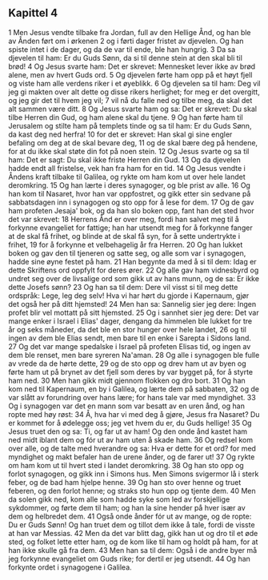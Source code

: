 ## Kapittel 4

1 Men Jesus vendte tilbake fra Jordan, full av den Hellige Ånd, og han ble av Ånden ført om i ørkenen
2 og i førti dager fristet av djevelen. Og han spiste intet i de dager, og da de var til ende, ble han hungrig.
3 Da sa djevelen til ham: Er du Guds Sønn, da si til denne stein at den skal bli til brød!
4 Og Jesus svarte ham: Det er skrevet: Mennesket lever ikke av brød alene, men av hvert Guds ord.
5 Og djevelen førte ham opp på et høyt fjell og viste ham alle verdens riker i et øyeblikk.
6 Og djevelen sa til ham: Deg vil jeg gi makten over alt dette og disse rikers herlighet; for meg er det overgitt, og jeg gir det til hvem jeg vil;
7 vil nå du falle ned og tilbe meg, da skal det alt sammen være ditt.
8 Og Jesus svarte ham og sa: Det er skrevet: Du skal tilbe Herren din Gud, og ham alene skal du tjene.
9 Og han førte ham til Jerusalem og stilte ham på templets tinde og sa til ham: Er du Guds Sønn, da kast deg ned herfra!
10 for det er skrevet: Han skal gi sine engler befaling om deg at de skal bevare deg,
11 og de skal bære deg på hendene, for at du ikke skal støte din fot på noen stein.
12 Og Jesus svarte og sa til ham: Det er sagt: Du skal ikke friste Herren din Gud.
13 Og da djevelen hadde endt all fristelse, vek han fra ham for en tid.
14 Og Jesus vendte i Åndens kraft tilbake til Galilea, og rykte om ham kom ut over hele landet deromkring.
15 Og han lærte i deres synagoger, og ble prist av alle.
16 Og han kom til Nasaret, hvor han var oppfostret, og gikk etter sin sedvane på sabbatsdagen inn i synagogen og sto opp for å lese for dem.
17 Og de gav ham profeten Jesaja' bok, og da han slo boken opp, fant han det sted hvor det var skrevet:
18 Herrens Ånd er over meg, fordi han salvet meg til å forkynne evangeliet for fattige; han har utsendt meg for å forkynne fanger at de skal få frihet, og blinde at de skal få syn, for å sette undertrykte i frihet,
19 for å forkynne et velbehagelig år fra Herren.
20 Og han lukket boken og gav den til tjeneren og satte seg, og alle som var i synagogen, hadde sine øyne festet på ham.
21 Han begynte da med å si til dem: Idag er dette Skriftens ord oppfylt for deres ører.
22 Og alle gav ham vidnesbyrd og undret seg over de livsalige ord som gikk ut av hans munn, og de sa: Er ikke dette Josefs sønn?
23 Og han sa til dem: Dere vil visst si til meg dette ordspråk: Lege, leg deg selv! Hva vi har hørt du gjorde i Kapernaum, gjør det også her på ditt hjemsted!
24 Men han sa: Sannelig sier jeg dere: Ingen profet blir vel mottatt på sitt hjemsted.
25 Og i sannhet sier jeg dere: Det var mange enker i Israel i Elias' dager, dengang da himmelen ble lukket for tre år og seks måneder, da det ble en stor hunger over hele landet,
26 og til ingen av dem ble Elias sendt, men bare til en enke i Sarepta i Sidons land.
27 Og det var mange spedalske i Israel på profeten Elisas tid, og ingen av dem ble renset, men bare syreren Na'aman.
28 Og alle i synagogen ble fulle av vrede da de hørte dette,
29 og de sto opp og drev ham ut av byen og førte ham ut på brynet av det fjell som deres by var bygget på, for å styrte ham ned.
30 Men han gikk midt gjennom flokken og dro bort.
31 Og han kom ned til Kapernaum, en by i Galilea, og lærte dem på sabbaten,
32 og de var slått av forundring over hans lære; for hans tale var med myndighet.
33 Og i synagogen var det en mann som var besatt av en uren ånd, og han ropte med høy røst:
34 Å, hva har vi med deg å gjøre, Jesus fra Nasaret? Du er kommet for å ødelegge oss; jeg vet hvem du er, du Guds hellige!
35 Og Jesus truet den og sa: Ti, og far ut av ham! Og den onde ånd kastet ham ned midt iblant dem og fór ut av ham uten å skade ham.
36 Og redsel kom over alle, og de talte med hverandre og sa: Hva er dette for et ord? for med myndighet og makt befaler han de urene ånder, og de farer ut!
37 Og rykte om ham kom ut til hvert sted i landet deromkring.
38 Og han sto opp og forlot synagogen, og gikk inn i Simons hus. Men Simons svigermor lå i sterk feber, og de bad ham hjelpe henne.
39 Og han sto over henne og truet feberen, og den forlot henne; og straks sto hun opp og tjente dem.
40 Men da solen gikk ned, kom alle som hadde syke som led av forskjellige sykdommer, og førte dem til ham; og han la sine hender på hver især av dem og helbredet dem.
41 Også onde ånder fór ut av mange, og de ropte: Du er Guds Sønn! Og han truet dem og tillot dem ikke å tale, fordi de visste at han var Messias.
42 Men da det var blitt dag, gikk han ut og dro til et øde sted, og folket lette etter ham, og de kom like til ham og holdt på ham, for at han ikke skulle gå fra dem.
43 Men han sa til dem: Også i de andre byer må jeg forkynne evangeliet om Guds rike; for dertil er jeg utsendt.
44 Og han forkynte ordet i synagogene i Galilea.
